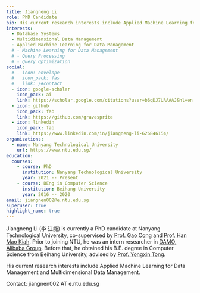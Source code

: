 ```yaml
---
title: Jiangneng Li
role: PhD Candidate
bio: His current research interests include Applied Machine Learning for Data Management and Multidimensional Data Management.
interests:
  - Database Systems
  - Multidimensional Data Management
  - Applied Machine Learning for Data Management
  # - Machine Learning for Data Management
  # - Query Processing
  # - Query Optimization
social:
  # - icon: envelope
  #   icon_pack: fas
  #   link: /#contact
  - icon: google-scholar
    icon_pack: ai
    link: https://scholar.google.com/citations?user=b6qDJ7UAAAAJ&hl=en
  - icon: github
    icon_pack: fab
    link: https://github.com/gravesprite
  - icon: linkedin
    icon_pack: fab
    link: https://www.linkedin.com/in/jiangneng-li-626846154/
organizations:
  - name: Nanyang Technological University
    url: https://www.ntu.edu.sg/
education:
  courses:
    - course: PhD
      institution: Nanyang Technological University
      year: 2021 -- Present
    - course: BEng in Computer Science
      institution: Beihang University
      year: 2016 -- 2020
email: jiangnen002@e.ntu.edu.sg
superuser: true
highlight_name: true
---
```

Jiangneng Li (李 江能) is currently a PhD candidate at Nanyang Technological University, co-supervised by [Prof. Gao Cong](https://personal.ntu.edu.sg/gaocong/) and [Prof. Han Mao Kiah](https://personal.ntu.edu.sg/hmkiah/). Prior to joining NTU, he was an intern researcher in [DAMO, Alibaba Group](https://damo.alibaba.com/labs/data-analytics-and-intelligence). 
Before that, he obtained his B.E. degree in Computer Science from Beihang University, advised by [Prof. Yongxin Tong](https://scholar.google.com/citations?hl=zh-CN&user=aeCHfDIAAAAJ).

His current research interests include Applied Machine Learning for Data Management and Multidimensional Data Management.

Contact: jiangnen002 AT e.ntu.edu.sg